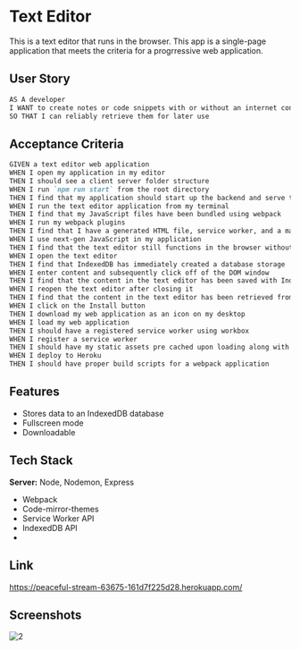 # Text Editor

This is a text editor that runs in the browser. This app is a single-page application that meets the criteria for a progrressive web application.

## User Story

```md
AS A developer
I WANT to create notes or code snippets with or without an internet connection
SO THAT I can reliably retrieve them for later use
```

## Acceptance Criteria

```md
GIVEN a text editor web application
WHEN I open my application in my editor
THEN I should see a client server folder structure
WHEN I run `npm run start` from the root directory
THEN I find that my application should start up the backend and serve the client
WHEN I run the text editor application from my terminal
THEN I find that my JavaScript files have been bundled using webpack
WHEN I run my webpack plugins
THEN I find that I have a generated HTML file, service worker, and a manifest file
WHEN I use next-gen JavaScript in my application
THEN I find that the text editor still functions in the browser without errors
WHEN I open the text editor
THEN I find that IndexedDB has immediately created a database storage
WHEN I enter content and subsequently click off of the DOM window
THEN I find that the content in the text editor has been saved with IndexedDB
WHEN I reopen the text editor after closing it
THEN I find that the content in the text editor has been retrieved from our IndexedDB
WHEN I click on the Install button
THEN I download my web application as an icon on my desktop
WHEN I load my web application
THEN I should have a registered service worker using workbox
WHEN I register a service worker
THEN I should have my static assets pre cached upon loading along with subsequent pages and static assets
WHEN I deploy to Heroku
THEN I should have proper build scripts for a webpack application
```
## Features

- Stores data to an IndexedDB database
- Fullscreen mode
- Downloadable

## Tech Stack

**Server:** Node, Nodemon, Express

- Webpack
- Code-mirror-themes
- Service Worker API
- IndexedDB API
- 
## Link

https://peaceful-stream-63675-161d7f225d28.herokuapp.com/

## Screenshots

![2](https://github.com/AshtonJ7/text-editor/assets/62944042/31f250e7-9a77-464c-ab1d-e0139c5b18c8)

